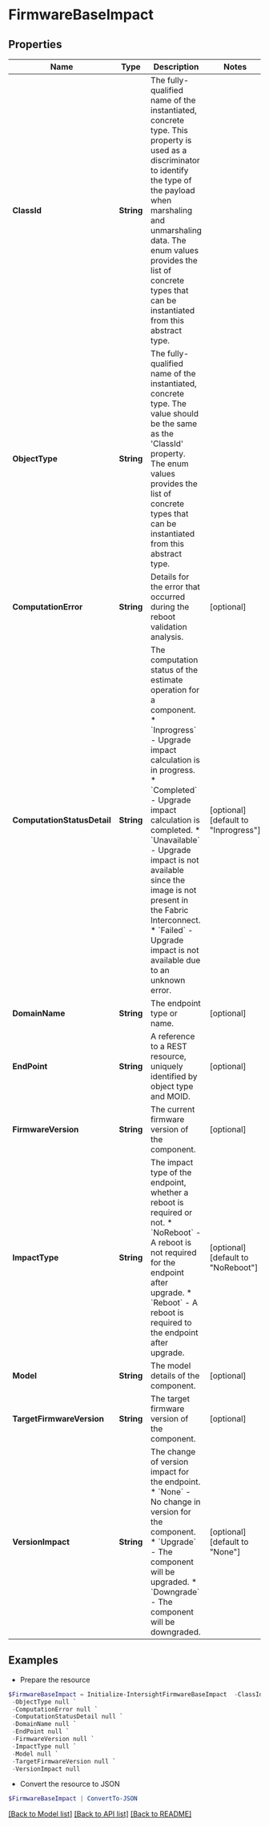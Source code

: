 # FirmwareBaseImpact
## Properties

Name | Type | Description | Notes
------------ | ------------- | ------------- | -------------
**ClassId** | **String** | The fully-qualified name of the instantiated, concrete type. This property is used as a discriminator to identify the type of the payload when marshaling and unmarshaling data. The enum values provides the list of concrete types that can be instantiated from this abstract type. | 
**ObjectType** | **String** | The fully-qualified name of the instantiated, concrete type. The value should be the same as the &#39;ClassId&#39; property. The enum values provides the list of concrete types that can be instantiated from this abstract type. | 
**ComputationError** | **String** | Details for the error that occurred during the reboot validation analysis. | [optional] 
**ComputationStatusDetail** | **String** | The computation status of the estimate operation for a component. * &#x60;Inprogress&#x60; - Upgrade impact calculation is in progress. * &#x60;Completed&#x60; - Upgrade impact calculation is completed. * &#x60;Unavailable&#x60; - Upgrade impact is not available since the image is not present in the Fabric Interconnect. * &#x60;Failed&#x60; - Upgrade impact is not available due to an unknown error. | [optional] [default to "Inprogress"]
**DomainName** | **String** | The endpoint type or name. | [optional] 
**EndPoint** | **String** | A reference to a REST resource, uniquely identified by object type and MOID. | [optional] 
**FirmwareVersion** | **String** | The current firmware version of the component. | [optional] 
**ImpactType** | **String** | The impact type of the endpoint, whether a reboot is required or not. * &#x60;NoReboot&#x60; - A reboot is not required for the endpoint after upgrade. * &#x60;Reboot&#x60; - A reboot is required to the endpoint after upgrade. | [optional] [default to "NoReboot"]
**Model** | **String** | The model details of the component. | [optional] 
**TargetFirmwareVersion** | **String** | The target firmware version of the component. | [optional] 
**VersionImpact** | **String** | The change of version impact for the endpoint. * &#x60;None&#x60; - No change in version for the component. * &#x60;Upgrade&#x60; - The component will be upgraded. * &#x60;Downgrade&#x60; - The component will be downgraded. | [optional] [default to "None"]

## Examples

- Prepare the resource
```powershell
$FirmwareBaseImpact = Initialize-IntersightFirmwareBaseImpact  -ClassId null `
 -ObjectType null `
 -ComputationError null `
 -ComputationStatusDetail null `
 -DomainName null `
 -EndPoint null `
 -FirmwareVersion null `
 -ImpactType null `
 -Model null `
 -TargetFirmwareVersion null `
 -VersionImpact null
```

- Convert the resource to JSON
```powershell
$FirmwareBaseImpact | ConvertTo-JSON
```

[[Back to Model list]](../README.md#documentation-for-models) [[Back to API list]](../README.md#documentation-for-api-endpoints) [[Back to README]](../README.md)

